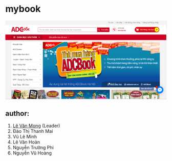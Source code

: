 # mybook
![](./book.PNG)

## author: 
1. [Lê Văn Mong](https://www.facebook.com/people/L%C3%AA-V%C4%83n-Mong/100011742550163) (Leader)
2. Đào Thị Thanh Mai
3. Vũ Lê Minh 
4. Lê Văn Hoàn
5. Nguyễn Trường Phi
6. Nguyễn Vũ Hoàng
